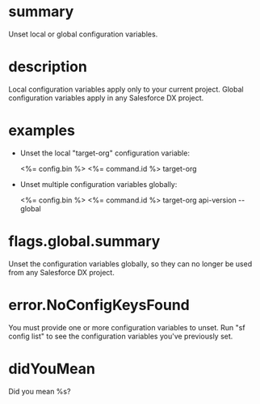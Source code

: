 # summary

Unset local or global configuration variables.

# description

Local configuration variables apply only to your current project. Global configuration variables apply in any Salesforce DX project.

# examples

- Unset the local "target-org" configuration variable:

  <%= config.bin %> <%= command.id %> target-org

- Unset multiple configuration variables globally:

  <%= config.bin %> <%= command.id %> target-org api-version --global

# flags.global.summary

Unset the configuration variables globally, so they can no longer be used from any Salesforce DX project.

# error.NoConfigKeysFound

You must provide one or more configuration variables to unset. Run "sf config list" to see the configuration variables you've previously set.

# didYouMean

Did you mean %s?
